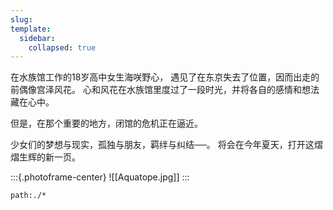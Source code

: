 ```yaml
---
slug:
template:
  sidebar:
    collapsed: true
---
```


在水族馆工作的18岁高中女生海咲野心，
遇见了在东京失去了位置，因而出走的前偶像宫泽风花。
心和风花在水族馆里度过了一段时光，并将各自的感情和想法藏在心中。

但是，在那个重要的地方，闭馆的危机正在逼近。

少女们的梦想与现实，孤独与朋友，羁绊与纠结──。
将会在今年夏天，打开这熠熠生辉的新一页。

:::{.photoframe-center}
![[Aquatope.jpg]]
:::

```query
path:./*
```
